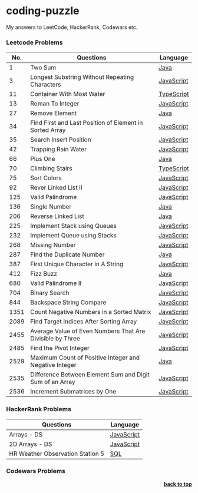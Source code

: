 # coding-puzzle
My answers to LeetCode, HackerRank, Codewars etc.


### Leetcode Problems
| No.  | Questions                                                     |  Language   |
| ---- | ------------------------------------------------------------- | ----------- |
| 1    | Two Sum                                                       | [Java](https://github.com/martincorona007/coding-puzzle/blob/main/LeetCode/two_sum.java)       |
| 3    | Longest Substring Without Repeating Characters                | [JavaScript](https://github.com/martincorona007/coding-puzzle/blob/main/LeetCode/longest_substring_without_repeating_characters.js)        |
| 11   | Container With Most Water                                     | [TypeScript](https://github.com/martincorona007/coding-puzzle/blob/main/LeetCode/Container_With_Most_Water.ts)        |
| 13   | Roman To Integer                                              | [JavaScript](https://github.com/martincorona007/coding-puzzle/blob/main/LeetCode/roman_to_integer.js)        |
| 27  | Remove Element                                                 | [Java](https://github.com/martincorona007/coding-puzzle/blob/main/LeetCode/Remove_Element.java)        |
| 34   | Find First and Last Position of Element in Sorted Array       | [JavaScript](https://github.com/martincorona007/coding-puzzle/blob/main/LeetCode/find_first_and_last_position_of_element_in_sorted_array.js)        |
| 35   | Search Insert Position                                        | [JavaScript](https://github.com/martincorona007/coding-puzzle/blob/main/LeetCode/Search_Insert_Position.js)        |
| 42   | Trapping Rain Water                                           | [JavaScript](https://github.com/martincorona007/coding-puzzle/blob/main/LeetCode/Trapping_Rain_Water.js)        |
| 66  | Plus One                                                       | [Java](https://github.com/martincorona007/coding-puzzle/blob/main/LeetCode/PlusOne.java)        |
| 70   | Climbing Stairs                                               | [TypeScript](https://github.com/martincorona007/coding-puzzle/blob/main/LeetCode/Climbing_Stairs.ts)        |
| 75   | Sort Colors                                                   | [JavaScript](https://github.com/martincorona007/coding-puzzle/blob/main/LeetCode/Sort_Colors.js)        |
| 92  | Rever Linked List II                                           | [JavaScript](https://github.com/martincorona007/coding-puzzle/blob/main/LeetCode/Reverse_Linked_List_II.js)        |
| 125  | Valid Palindrome                                              | [JavaScript](https://github.com/martincorona007/coding-puzzle/blob/main/LeetCode/Valid_Palindrome.js)        |
| 136  | Single Number                                                 | [Java](https://github.com/martincorona007/coding-puzzle/blob/main/LeetCode/single_number.java)        |
| 206  | Reverse Linked List                                           | [Java](https://github.com/martincorona007/coding-puzzle/blob/main/LeetCode/single_number.java)        |
| 225  | Implement Stack using Queues                                  | [JavaScript](https://github.com/martincorona007/coding-puzzle/blob/main/LeetCode/implement_stack_using_queues.js)        |
| 232  | Implement Queue using Stacks                                  | [JavaScript](https://github.com/martincorona007/coding-puzzle/blob/main/LeetCode/Implement_queue_using_stacks.js)        |
| 268  | Missing Number                                                | [JavaScript](https://github.com/martincorona007/coding-puzzle/blob/main/LeetCode/missing_number.js)        |
| 287  | Find the Duplicate Number                                     | [Java](https://github.com/martincorona007/coding-puzzle/blob/main/LeetCode/find_the_duplicate_number.java)        |
| 387  | First Unique Character in A String                            | [JavaScript](https://github.com/martincorona007/coding-puzzle/blob/main/LeetCode/first_unique_character_in_a_string.js)        |
| 412  | Fizz Buzz                                                     | [Java](https://github.com/martincorona007/coding-puzzle/blob/main/LeetCode/Fizz_Buzz.java)        |
| 680  | Valid Palindrome II                                           | [JavaScript](https://github.com/martincorona007/coding-puzzle/blob/main/LeetCode/Valid_Palindrome_2.js)        |
| 704  | Binary Search                                                 | [JavaScript](https://github.com/martincorona007/coding-puzzle/blob/main/LeetCode/binary_search.js)        |
| 844  | Backspace String Compare                                      | [JavaScript](https://github.com/martincorona007/coding-puzzle/blob/main/LeetCode/Backspace_String_Compare.js)        |
| 1351 | Count Negative Numbers in a Sorted Matrix                     | [JavaScript](https://github.com/martincorona007/coding-puzzle/blob/main/LeetCode/count_negative_numbers_in_a_sorted_matrix.js)        |
| 2089 | Find Target Indices After Sorting Array                       | [JavaScript](https://github.com/martincorona007/coding-puzzle/blob/main/LeetCode/find_target_indices_after_sorting_array.js)        |
| 2455 | Average Value of Even Numbers That Are Divisible by Three     | [JavaScript](https://github.com/martincorona007/coding-puzzle/blob/main/LeetCode/Average_Value_of_Even_Numbers_That_Are_Divisible_by_Three.js)        |
| 2485 | Find the Pivot Integer                                        | [JavaScript](https://github.com/martincorona007/coding-puzzle/blob/main/LeetCode/Find_the_Pivot_Integer.js)        |
| 2529 | Maximum Count of Positive Integer and Negative Integer        | [Java](https://github.com/martincorona007/coding-puzzle/blob/main/LeetCode/maxium_count_of_positive_integer_and_negative_integer.java)        |
| 2535 | Difference Between Element Sum and Digit Sum of an Array      | [JavaScript](https://github.com/martincorona007/coding-puzzle/blob/main/LeetCode/Diference_Between_Element_Sum_and_Digit_Sum_of_an_Array.js)        |
| 2536 | Increment Submatrices by One                                  | [JavaScript](https://github.com/martincorona007/coding-puzzle/blob/main/LeetCode/Increment_Submatrices_by_One.js)        |

### HackerRank Problems

| Questions                                                     |  Language   |
| ------------------------------------------------------------- | ----------- |
| Arrays - DS                                                   | [JavaScript](https://github.com/martincorona007/coding-puzzle/blob/main/HackerRank/ArrayDS.js)       |
| 2D Arrays - DS                                                | [JavaScript](https://github.com/martincorona007/coding-puzzle/blob/main/HackerRank/2DArrayDS.js)        |
| HR Weather Observation Station 5                              | [SQL](https://github.com/martincorona007/coding-puzzle/blob/main/HackerRank/Wather_Observation_Station_5.sql)        |

### Codewars Problems

<div align="right">
    <b><a href="#">back to top</a></b>
</div>
